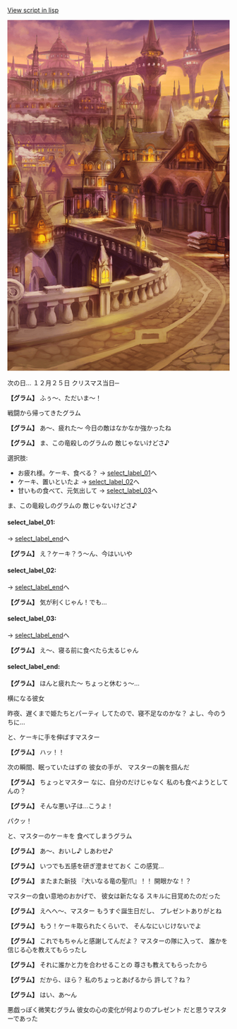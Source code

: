 [View script in lisp](../scripts/10084104.txt)

![town_evening.png](../images/backgrounds/town_evening.png)

次の日…
１２月２５日
クリスマス当日─

**【グラム】**
ふぅ〜、ただいま〜！

戦闘から帰ってきたグラム

**【グラム】**
あ〜、疲れた〜
今日の敵はなかなか強かったね

**【グラム】**
ま、この竜殺しのグラムの
敵じゃないけどさ♪

選択肢:
- お疲れ様。ケーキ、食べる？ → [select_label_01](#select_label_01)へ
- ケーキ、置いといたよ → [select_label_02](#select_label_02)へ
- 甘いもの食べて、元気出して → [select_label_03](#select_label_03)へ

ま、この竜殺しのグラムの
敵じゃないけどさ♪

#### select_label_01:
 → [select_label_end](#select_label_end)へ

**【グラム】**
え？ケーキ？う〜ん、今はいいや

#### select_label_02:
 → [select_label_end](#select_label_end)へ

**【グラム】**
気が利くじゃん！でも…

#### select_label_03:
 → [select_label_end](#select_label_end)へ

**【グラム】**
え〜、寝る前に食べたら太るじゃん

#### select_label_end:

**【グラム】**
ほんと疲れた〜
ちょっと休むぅ〜…

横になる彼女

昨夜、遅くまで姫たちとパーティ
してたので、寝不足なのかな？
よし、今のうちに…

と、ケーキに手を伸ばすマスター

**【グラム】**
ハッ！！

次の瞬間、眠っていたはずの
彼女の手が、
マスターの腕を掴んだ

**【グラム】**
ちょっとマスター
なに、自分のだけじゃなく
私のも食べようとしてんの？

**【グラム】**
そんな悪い子は…こうよ！

パクッ！

と、マスターのケーキを
食べてしまうグラム

**【グラム】**
あ〜、おいし♪
しあわせ♪

**【グラム】**
いつでも五感を研ぎ澄ませておく
この感覚…

**【グラム】**
またまた新技
『大いなる竜の聖爪』！！
開眼かな！？

マスターの食い意地のおかげで、
彼女は新たなる
スキルに目覚めたのだった

**【グラム】**
えへへ〜、マスター
もうすぐ誕生日だし、
プレゼントありがとね

**【グラム】**
もう！ケーキ取られたくらいで、
そんなにいじけないでよ

**【グラム】**
これでもちゃんと感謝してんだよ？
マスターの隊に入って、
誰かを信じる心を教えてもらったし

**【グラム】**
それに誰かと力を合わせることの
尊さも教えてもらったから

**【グラム】**
だから、ほら？
私のちょっとあげるから
許して？ね？

**【グラム】**
はい、あ〜ん

悪戯っぽく微笑むグラム
彼女の心の変化が何よりのプレゼント
だと思うマスターであった
